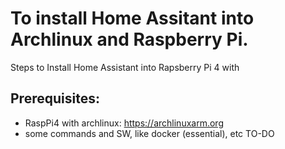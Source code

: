 # To install Home Assitant into Archlinux and Raspberry Pi.

Steps to Install Home Assistant into Rapsberry Pi 4 with

## Prerequisites:

- RaspPi4 with archlinux: https://archlinuxarm.org 
- some commands and SW, like docker (essential), etc TO-DO

##